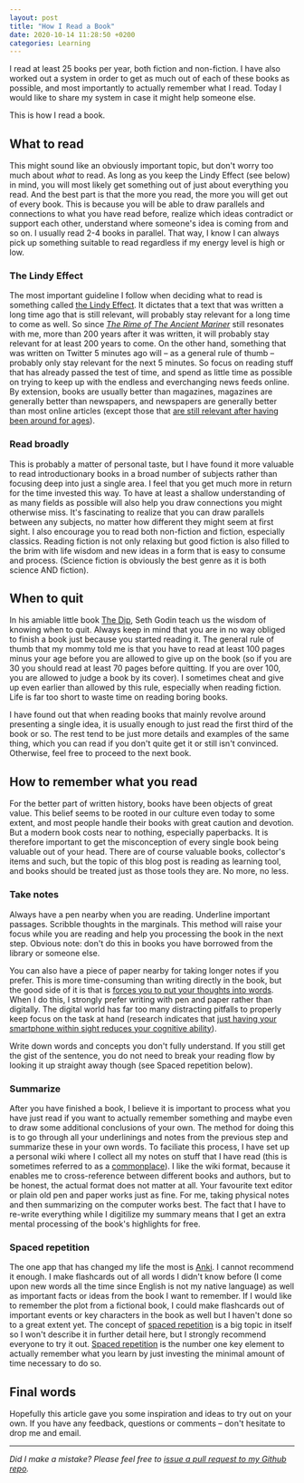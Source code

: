 ```yaml
---
layout: post
title: "How I Read a Book"
date: 2020-10-14 11:28:50 +0200
categories: Learning
---
```


I read at least 25 books per year, both fiction and non-fiction. I have also worked out a system in order to get as much out of each of these books as possible, and most importantly to actually remember what I read. Today I would like to share my system in case it might help someone else.

This is how I read a book.

## What to read

This might sound like an obviously important topic, but don't worry too much about *what* to read. As long as you keep the Lindy Effect (see below) in mind, you will most likely get something out of just about everything you read. And the best part is that the more you read, the more you will get out of every book. This is because you will be able to draw parallels and connections to what you have read before, realize which ideas contradict or support each other, understand where someone's idea is coming from and so on. I usually read 2-4 books in parallel. That way, I know I can always pick up something suitable to read regardless if my energy level is high or low.

### The Lindy Effect

The most important guideline I follow when deciding what to read is something called [the Lindy Effect](https://en.wikipedia.org/wiki/Lindy_effect). It dictates that a text that was written a long time ago that is still relevant, will probably stay relevant for a long time to come as well. So since *[The Rime of The Ancient Mariner](https://en.wikipedia.org/wiki/The_Rime_of_the_Ancient_Mariner)* still resonates with me, more than 200 years after it was written, it will probably stay relevant for at least 200 years to come. On the other hand, something that was written on Twitter 5 minutes ago will – as a general rule of thumb – probably only stay relevant for the next 5 minutes. So focus on reading stuff that has already passed the test of time, and spend as little time as possible on trying to keep up with the endless and everchanging news feeds online. By extension, books are usually better than magazines, magazines are generally better than newspapers, and newspapers are generally better than most online articles (except those that [are still relevant after having been around for ages](https://www.joelonsoftware.com/2000/04/06/things-you-should-never-do-part-i/)).

### Read broadly

This is probably a matter of personal taste, but I have found it more valuable to read introductionary books in a broad number of subjects rather than focusing deep into just a single area. I feel that you get much more in return for the time invested this way. To have at least a shallow understanding of as many fields as possible will also help you draw connections you might otherwise miss. It's fascinating to realize that you can draw parallels between any subjects, no matter how different they might seem at first sight. I also encourage you to read both non-fiction and fiction, especially classics. Reading fiction is not only relaxing but good fiction is also filled to the brim with life wisdom and new ideas in a form that is easy to consume and process. (Science fiction is obviously the best genre as it is both science AND fiction).


## When to quit
In his amiable little book [The Dip](https://en.wikipedia.org/wiki/The_Dip), Seth Godin teach us the wisdom of knowing when to quit. Always keep in mind that you are in no way obliged to finish a book just because you started reading it. The general rule of thumb that my mommy told me is that you have to read at least 100 pages minus your age before you are allowed to give up on the book (so if you are 30 you should read at least 70 pages before quitting. If you are over 100, you are allowed to judge a book by its cover). I sometimes cheat and give up even earlier than allowed by this rule, especially when reading fiction. Life is far too short to waste time on reading boring books.

I have found out that when reading books that mainly revolve around presenting a single idea, it is usually enough to just read the first third of the book or so. The rest tend to be just more details and examples of the same thing, which you can read if you don't quite get it or still isn't convinced. Otherwise, feel free to proceed to the next book.

## How to remember what you read
For the better part of written history, books have been objects of great value. This belief seems to be rooted in our culture even today to some extent, and most people handle their books with great caution and devotion. But a modern book costs near to nothing, especially paperbacks. It is therefore important to get the misconception of every single book being valuable out of your head. There are of course valuable books, collector's items and such, but the topic of this blog post is reading as learning tool, and books should be treated just as those tools they are. No more, no less.

### Take notes

Always have a pen nearby when you are reading. Underline important passages. Scribble thoughts in the marginals. This method will raise your focus while you are reading and help you processing the book in the next step. Obvious note: don't do this in books you have borrowed from the library or someone else.

You can also have a piece of paper nearby for taking longer notes if you prefer. This is more time-consuming than writing directly in the book, but the good side of it is that is [forces you to put your thoughts into words](https://fs.blog/2012/04/feynman-technique/). When I do this, I strongly prefer writing with pen and paper rather than digitally. The digital world has far too many distracting pitfalls to properly keep focus on the task at hand (research indicates that [just having your smartphone within sight reduces your cognitive ability](https://hbr.org/2018/03/having-your-smartphone-nearby-takes-a-toll-on-your-thinking)).

Write down words and concepts you don't fully understand. If you still get the gist of the sentence, you do not need to break your reading flow by looking it up straight away though (see Spaced repetition below). 


### Summarize

After you have finished a book, I believe it is important to process what you have just read if you want to actually remember something and maybe even to draw some additional conclusions of your own. The method for doing this is to go through all your underlinings and notes from the previous step and summarize these in your own words. To faciliate this process, I have set up a personal wiki where I collect all my notes on stuff that I have read (this is sometimes referred to as a [commonplace](https://en.wikipedia.org/wiki/Commonplace_book)). I like the wiki format, because it enables me to cross-reference between different books and authors, but to be honest, the actual format does not matter at all. Your favourite text editor or plain old pen and paper works just as fine. For me, taking physical notes and then summarizing on the computer works best. The fact that I have to re-write everything while I digitilize my summary means that I get an extra mental processing of the book's highlights for free.

### Spaced repetition

The one app that has changed my life the most is [Anki](https://apps.ankiweb.net/). I cannot recommend it enough. I make flashcards out of all words I didn't know before (I come upon new words all the time since English is not my native language) as well as important facts or ideas from the book I want to remember. If I would like to remember the plot from a fictional book, I could make flashcards out of important events or key characters in the book as well but I haven't done so to a great extent yet. The concept of [spaced repetition](https://en.wikipedia.org/wiki/Spaced_repetition) is a big topic in itself so I won't describe it in further detail here, but I strongly recommend everyone to try it out. [Spaced repetition](https://en.wikipedia.org/wiki/Spaced_repetition) is the number one key element to actually remember what you learn by just investing the minimal amount of time necessary to do so.

## Final words

Hopefully this article gave you some inspiration and ideas to try out on your own. If you have any feedback, questions or comments – don't hesitate to drop me and email.

---

*Did I make a mistake? Please feel free to [issue a pull request to my Github repo](https://github.com/Sundin/sundin.github.io).*
